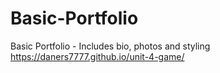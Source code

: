 # Basic-Portfolio
Basic Portfolio - Includes bio, photos and styling
https://daners7777.github.io/unit-4-game/
